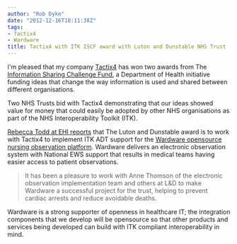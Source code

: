 ```yaml
---
author: "Rob Dyke"
date: "2012-12-16T18:11:38Z"
tags:
- Tactix4
- Wardware
title: Tactix4 with ITK ISCF award with Luton and Dunstable NHS Trust
---
```

I'm pleased that my company [Tactix4](http://www.tactix4.com/) has won two awards from The [Information Sharing Challenge Fund](http://www.dh.gov.uk/health/2012/12/sharing-challenge-funding/), a Department of Health initiative funding ideas that change the way information is used and shared between different organisations.

Two NHS Trusts bid with Tactix4 demonstrating that our ideas showed value for money that could easily be adopted by other NHS organisations as part of the NHS Interoperability Toolkit (ITK).

<!--more-->

[Rebecca Todd at EHI reports](http://www.ehi.co.uk/news/EHI/8262/itk-fund-winners-announced) that The Luton and Dunstable award is to work with Tactix4 to implement ITK ADT support for the [Wardware opensource nursing observation platform](http://wardware.co.uk/). Wardware delivers an electronic observation system with National EWS support that results in medical teams having easier access to patient observations.

<!-- {{< figure caption="logo_1_morepinkblue" alt="" src="/pubfiles/2012/02/logo_1_morepinkblue-300x75.png" width="300" height="75" >}} -->

> It has been a pleasure to work with Anne Thomson of the electronic observation implementation team and others at L&D to make Wardware a successful project for the trust, helping to prevent cardiac arrests and reduce avoidable deaths.

Wardware is a strong supporter of openness in healthcare IT; the integration components that we develop will be opensource so that other products and services being developed can build with ITK compliant interoperability in mind.
